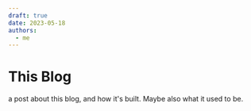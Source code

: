 ```yaml
---
draft: true
date: 2023-05-18
authors:
  - me
---
```


# This Blog
a post about this blog, and how it's built. Maybe also what it used to be.